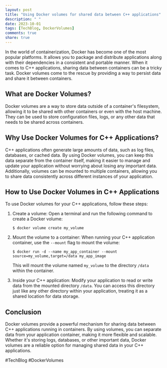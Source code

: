 ```yaml
---
layout: post
title: "Using Docker volumes for shared data between C++ applications"
description: " "
date: 2023-10-01
tags: [TechBlog, DockerVolumes]
comments: true
share: true
---
```


In the world of containerization, Docker has become one of the most popular platforms. It allows you to package and distribute applications along with their dependencies in a consistent and portable manner. When it comes to C++ applications, sharing data between containers can be a tricky task. Docker volumes come to the rescue by providing a way to persist data and share it between containers.

## What are Docker Volumes?

Docker volumes are a way to store data outside of a container's filesystem, allowing it to be shared with other containers or even with the host machine. They can be used to store configuration files, logs, or any other data that needs to be shared across containers.

## Why Use Docker Volumes for C++ Applications?

C++ applications often generate large amounts of data, such as log files, databases, or cached data. By using Docker volumes, you can keep this data separate from the container itself, making it easier to manage and update your application without worrying about losing any important data. Additionally, volumes can be mounted to multiple containers, allowing you to share data consistently across different instances of your application.

## How to Use Docker Volumes in C++ Applications

To use Docker volumes for your C++ applications, follow these steps:

1. Create a volume: Open a terminal and run the following command to create a Docker volume:
   
   ```shell
   $ docker volume create my_volume
   ```

2. Mount the volume to a container: When running your C++ application container, use the `--mount` flag to mount the volume:
   
   ```shell
   $ docker run -d --name my_app_container --mount source=my_volume,target=/data my_app_image
   ```

   This will mount the volume named `my_volume` to the directory `/data` within the container.

3. Inside your C++ application: Modify your application to read or write data from the mounted directory `/data`. You can access this directory just like any other directory within your application, treating it as a shared location for data storage.

## Conclusion

Docker volumes provide a powerful mechanism for sharing data between C++ applications running in containers. By using volumes, you can separate data from your application container, making it more flexible and scalable. Whether it's storing logs, databases, or other important data, Docker volumes are a reliable option for managing shared data in your C++ applications.

#TechBlog #DockerVolumes